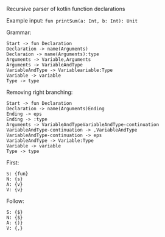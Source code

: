 Recursive parser of kotlin function declarations

Example input: `fun printSum(a: Int, b: Int): Unit`

Grammar:
```
Start -> fun Declaration
Declaration -> name(Arguments)
Declaraion -> name(Arguments):type
Arguments -> Variable,Arguments
Arguments -> VariableAndType
VariableAndType -> Variableariable:Type
Variable -> variable
Type -> type
```

Removing right branching:

```
Start -> fun Declaration
Declaration -> name(Arguments)Ending
Ending -> eps
Ending -> :type
Arguments -> VariableAndTypeVariableAndType-continuation
VariableAndType-continuation -> ,VariableAndType
VariableAndType-continuation -> eps
VariableAndType -> Variable:Type
Variable -> variable
Type -> type
```

First:
```
S: {fun}
N: {s}
A: {v}
V: {v}
```

Follow:
```
S: {$}
N: {$}
A: {)}
V: {,}
```